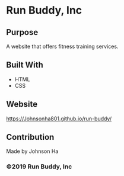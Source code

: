 # Run Buddy, Inc

## Purpose
A website that offers fitness training services. 

## Built With
* HTML
* CSS

## Website
https://Johnsonha801.github.io/run-buddy/

## Contribution
Made by Johnson Ha

### ©️2019 Run Buddy, Inc 

